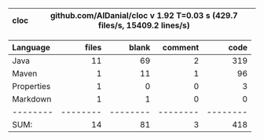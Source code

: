 

cloc|github.com/AlDanial/cloc v 1.92  T=0.03 s (429.7 files/s, 15409.2 lines/s)
--- | ---

Language|files|blank|comment|code
:-------|-------:|-------:|-------:|-------:
Java|11|69|2|319
Maven|1|11|1|96
Properties|1|0|0|3
Markdown|1|1|0|0
--------|--------|--------|--------|--------
SUM:|14|81|3|418
